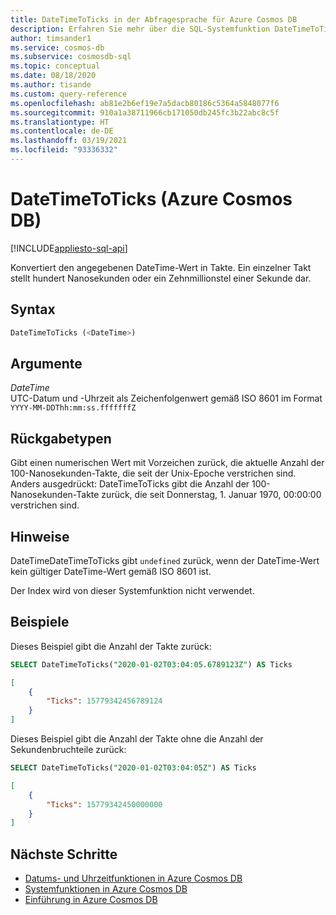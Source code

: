```yaml
---
title: DateTimeToTicks in der Abfragesprache für Azure Cosmos DB
description: Erfahren Sie mehr über die SQL-Systemfunktion DateTimeToTicks in Azure Cosmos DB.
author: timsander1
ms.service: cosmos-db
ms.subservice: cosmosdb-sql
ms.topic: conceptual
ms.date: 08/18/2020
ms.author: tisande
ms.custom: query-reference
ms.openlocfilehash: ab81e2b6ef19e7a5dacb80186c5364a5848077f6
ms.sourcegitcommit: 910a1a38711966cb171050db245fc3b22abc8c5f
ms.translationtype: HT
ms.contentlocale: de-DE
ms.lasthandoff: 03/19/2021
ms.locfileid: "93336332"
---
```

# <a name="datetimetoticks-azure-cosmos-db"></a>DateTimeToTicks (Azure Cosmos DB)
[!INCLUDE[appliesto-sql-api](includes/appliesto-sql-api.md)]

Konvertiert den angegebenen DateTime-Wert in Takte. Ein einzelner Takt stellt hundert Nanosekunden oder ein Zehnmillionstel einer Sekunde dar. 

## <a name="syntax"></a>Syntax
  
```sql
DateTimeToTicks (<DateTime>)
```

## <a name="arguments"></a>Argumente
  
*DateTime*  
   UTC-Datum und -Uhrzeit als Zeichenfolgenwert gemäß ISO 8601 im Format `YYYY-MM-DDThh:mm:ss.fffffffZ`

## <a name="return-types"></a>Rückgabetypen

Gibt einen numerischen Wert mit Vorzeichen zurück, die aktuelle Anzahl der 100-Nanosekunden-Takte, die seit der Unix-Epoche verstrichen sind. Anders ausgedrückt: DateTimeToTicks gibt die Anzahl der 100-Nanosekunden-Takte zurück, die seit Donnerstag, 1. Januar 1970, 00:00:00 verstrichen sind.

## <a name="remarks"></a>Hinweise

DateTimeDateTimeToTicks gibt `undefined` zurück, wenn der DateTime-Wert kein gültiger DateTime-Wert gemäß ISO 8601 ist.

Der Index wird von dieser Systemfunktion nicht verwendet.

## <a name="examples"></a>Beispiele

Dieses Beispiel gibt die Anzahl der Takte zurück:

```sql
SELECT DateTimeToTicks("2020-01-02T03:04:05.6789123Z") AS Ticks
```

```json
[
    {
        "Ticks": 15779342456789124
    }
]
```

Dieses Beispiel gibt die Anzahl der Takte ohne die Anzahl der Sekundenbruchteile zurück:

```sql
SELECT DateTimeToTicks("2020-01-02T03:04:05Z") AS Ticks
```

```json
[
    {
        "Ticks": 15779342450000000
    }
]
```

## <a name="next-steps"></a>Nächste Schritte

- [Datums- und Uhrzeitfunktionen in Azure Cosmos DB](sql-query-date-time-functions.md)
- [Systemfunktionen in Azure Cosmos DB](sql-query-system-functions.md)
- [Einführung in Azure Cosmos DB](introduction.md)
